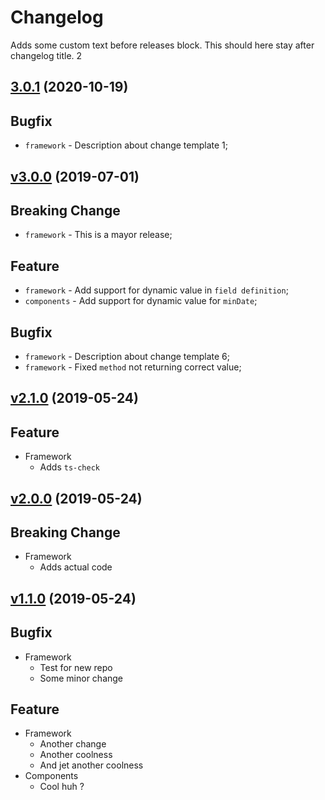 # Changelog

Adds some custom text before releases block.
This should here stay after changelog title. 2

## [3.0.1](https://github.com/Marcisbee/release-bot/compare/3.0.0...3.0.1) (2020-10-19)
## Bugfix
- `framework` - Description about change template 1;

## [v3.0.0](https://github.com/Marcisbee/release-bot/compare/v2.1.0...v3.0.0) (2019-07-01)
## Breaking Change
- `framework` - This is a mayor release;

## Feature
- `framework` - Add support for dynamic value in `field definition`;
- `components` - Add support for dynamic value for `minDate`;

## Bugfix
- `framework` - Description about change template 6;
- `framework` - Fixed `method` not returning correct value;

## [v2.1.0](https://github.com/Marcisbee/release-bot/compare/v2.0.0...v2.1.0) (2019-05-24)
## Feature
- Framework
  - Adds `ts-check`

## [v2.0.0](https://github.com/Marcisbee/release-bot/compare/v1.1.0...v2.0.0) (2019-05-24)
## Breaking Change
- Framework
  - Adds actual code

## [v1.1.0](https://github.com/Marcisbee/release-bot/compare/master@{1day}...v1.1.0) (2019-05-24)
## Bugfix
- Framework
  - Test for new repo
  - Some minor change

## Feature
- Framework
  - Another change
  - Another coolness
  - And jet another coolness
- Components
  - Cool huh ?
